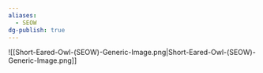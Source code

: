```yaml
---
aliases:
  - SEOW
dg-publish: true
---
```

![[Short-Eared-Owl-(SEOW)-Generic-Image.png|Short-Eared-Owl-(SEOW)-Generic-Image.png]]